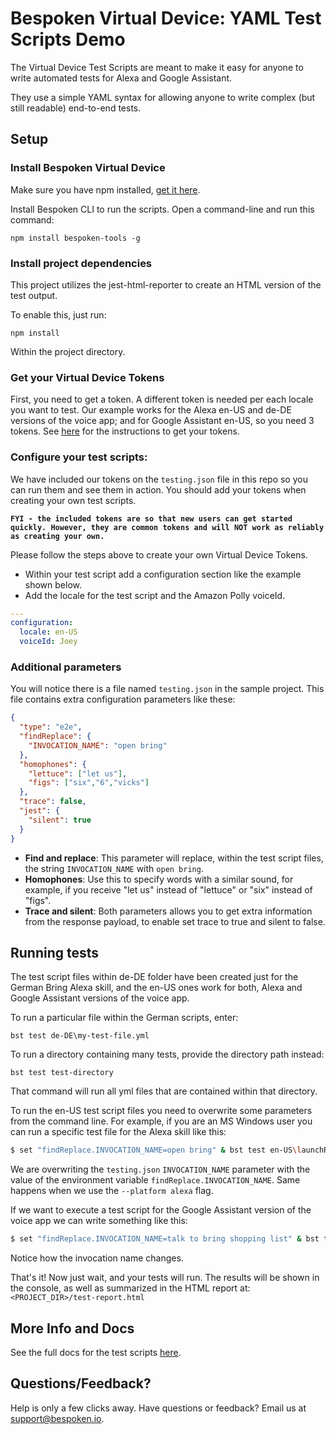 # __Bespoken Virtual Device: YAML Test Scripts Demo__
The Virtual Device Test Scripts are meant to make it easy for anyone to write automated tests for Alexa and Google Assistant.

They use a simple YAML syntax for allowing anyone to write complex (but still readable) end-to-end tests.

## __Setup__

### __Install Bespoken Virtual Device__
Make sure you have npm installed, [get it here](https://www.npmjs.com/get-npm).

Install Bespoken CLI to run the scripts. Open a command-line and run this command:  

```
npm install bespoken-tools -g
```
### __Install project dependencies__
This project utilizes the jest-html-reporter to create an HTML version of the test output.

To enable this, just run:
```
npm install
```

Within the project directory.

### __Get your Virtual Device Tokens__
First, you need to get a token. A different token is needed per each locale you want to test. Our example works for the Alexa en-US and de-DE versions of the voice app; and for Google Assistant en-US, so you need 3 tokens. See [here](https://read.bespoken.io/end-to-end/setup/) for the instructions to get your tokens.

### __Configure your test scripts:__
We have included our tokens on the `testing.json` file in this repo so you can run them and see them in action. You should add your tokens when creating your own test scripts.

**`FYI - the included tokens are so that new users can get started quickly. However, they are common tokens and will NOT work as reliably as creating your own.`** 

Please follow the steps above to create your own Virtual Device Tokens.

* Within your test script add a configuration section like the example shown below.
* Add the locale for the test script and the Amazon Polly voiceId.
```yaml
---
configuration:
  locale: en-US
  voiceId: Joey
```

### __Additional parameters__
You will notice there is a file named `testing.json` in the sample project. This file contains extra configuration parameters like these:
```json
{
  "type": "e2e",
  "findReplace": {
    "INVOCATION_NAME": "open bring"
  },
  "homophones": {
    "lettuce": ["let us"],
    "figs": ["six","6","vicks"]
  },
  "trace": false,
  "jest": {
    "silent": true
  }
}
```
* __Find and replace__: This parameter will replace, within the test script files, the string `INVOCATION_NAME` with `open bring`.
* __Homophones__: Use this to specify words with a similar sound, for example, if you receive "let us" instead of "lettuce" or "six" instead of "figs".
* __Trace and silent__: Both parameters allows you to get extra information from the response payload, to enable set trace to true and silent to false.

## __Running tests__
The test script files within de-DE folder have been created just for the German Bring Alexa skill, and the en-US ones work for both, Alexa and Google Assistant versions of the voice app.

To run a particular file within the German scripts, enter:
```
bst test de-DE\my-test-file.yml
```

To run a directory containing many tests, provide the directory path instead:
```
bst test test-directory
```

That command will run all yml files that are contained within that directory.

To run the en-US test script files you need to overwrite some parameters from the command line. For example, if you are an MS Windows user you can run a specific test file for the Alexa skill like this:

```BASH
$ set "findReplace.INVOCATION_NAME=open bring" & bst test en-US\launchRequest.e2e.yml --platform alexa
```

We are overwriting the `testing.json` `INVOCATION_NAME` parameter with the value of the environment variable `findReplace.INVOCATION_NAME`. Same happens when we use the `--platform alexa` flag.

If we want to execute a test script for the Google Assistant version of the voice app we can write something like this:

```BASH
$ set "findReplace.INVOCATION_NAME=talk to bring shopping list" & bst test en-US\launchRequest.e2e.yml --platform google
```

Notice how the invocation name changes.

That's it! Now just wait, and your tests will run. The results will be shown in the console, as well as summarized in the HTML report at: `<PROJECT_DIR>/test-report.html`


## More Info and Docs
See the full docs for the test scripts [here](https://read.bespoken.io/end-to-end/getting-started/).

## Questions/Feedback?
Help is only a few clicks away. Have questions or feedback? Email us at [support@bespoken.io](mailto:support@bespoken.io).
